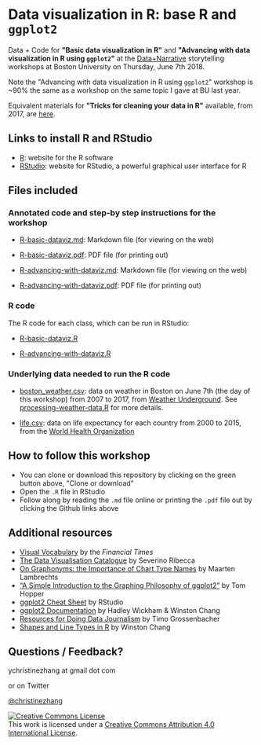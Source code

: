 # Data visualization in R: base R and `ggplot2`

Data + Code for **"Basic data visualization in R"** and **"Advancing with data visualization in R using `ggplot2`"** at the [Data+Narrative](http://www.bu.edu/com/data-narrative/) storytelling workshops at Boston University on Thursday, June 7th 2018.

Note the "Advancing with data visualization in R using `ggplot2`" workshop is ~90% the same as a workshop on the same topic I gave at BU last year.

Equivalent materials for **"Tricks for cleaning your data in R"** available, from 2017, are [here](https://github.com/underthecurve/r-data-cleaning-tricks).

## Links to install R and RStudio

* [R](https://www.r-project.org/): website for the R software
* [RStudio](https://www.rstudio.com/): website for RStudio, a powerful graphical user interface for R

## Files included

### Annotated code and step-by step instructions for the workshop

* [R-basic-dataviz.md](https://github.com/underthecurve/r-dataviz-ggplot2/blob/master/R-basic-dataviz.md): Markdown file (for viewing on the web)

* [R-basic-dataviz.pdf](https://github.com/underthecurve/r-dataviz-ggplot2/blob/master/R-basic-dataviz.pdf): PDF file (for printing out)

* [R-advancing-with-dataviz.md](https://github.com/underthecurve/r-dataviz-ggplot2/blob/master/R-advancing-with-dataviz.md): Markdown file (for viewing on the web)

* [R-advancing-with-dataviz.pdf](https://github.com/underthecurve/r-dataviz-ggplot2/blob/master/R-advancing-with-dataviz.pdf): PDF file (for printing out)

### R code

The R code for each class, which can be run in RStudio:

* [R-basic-dataviz.R](https://github.com/underthecurve/r-dataviz-ggplot2/blob/master/R-basic-dataviz.R) 

* [R-advancing-with-dataviz.R](https://github.com/underthecurve/r-dataviz-ggplot2/blob/master/R-advancing-with-dataviz.R)

### Underlying data needed to run the R code
* [boston_weather.csv](https://github.com/underthecurve/r-dataviz-ggplot2/blob/master/boston_weather.csv): data on weather in Boston on June 7th (the day of this workshop) from 2007 to 2017, from [Weather Underground](https://www.wunderground.com/history/airport/KBOS/2007/6/7/DailyHistory.html?req_city=&req_state=&req_statename=&reqdb.zip=&reqdb.magic=&reqdb.wmo=). See [processing-weather-data.R](https://github.com/underthecurve/r-dataviz-ggplot2/blob/master/processing-weather-data.R) for more details.

* [life.csv](https://github.com/underthecurve/r-dataviz-ggplot2/blob/master/life.csv): data on life expectancy for each country from 2000 to 2015, from the [World Health Organization](http://apps.who.int/gho/data/view.main.SDG2016LEXv?lang=en)

## How to follow this workshop

* You can clone or download this repository by clicking on the green button above, "Clone or download"
* Open the `.R` file in RStudio 
* Follow along by reading the `.md` file online or printing the `.pdf` file out by clicking the Github links above

## Additional resources

* [Visual Vocabulary](https://github.com/ft-interactive/chart-doctor/tree/master/visual-vocabulary) by the *Financial Times*
* [The Data Visualisation Catalogue](https://datavizcatalogue.com/index.html) by Severino Ribecca
* [On Graphonyms: the Importance of Chart Type Names](https://xeno.graphics/articles/on-graphonyms-the-importance-of-chart-type-names/) by Maarten Lambrechts
* [“A Simple Introduction to the Graphing Philosophy of ggplot2”](https://tomhopper.me/2014/03/28/a-simple-introduction-to-the-graphing-philosophy-of-ggplot2/) by Tom Hopper
* [ggplot2 Cheat Sheet](https://www.rstudio.com/wp-content/uploads/2015/03/ggplot2-cheatsheet.pdf) by RStudio
* [ggplot2 Documentation](http://docs.ggplot2.org/current/) by Hadley Wickham & Winston Chang
* [Resources for Doing Data Journalism](http://rddj.info/) by Timo Grossenbacher
* [Shapes and Line Types in R](http://www.cookbook-r.com/Graphs/Shapes_and_line_types/) by Winston Chang

## Questions / Feedback?

ychristinezhang at gmail dot com

or on Twitter

[@christinezhang](https://twitter.com/christinezhang)

<a rel="license" href="http://creativecommons.org/licenses/by/4.0/"><img alt="Creative Commons License" style="border-width:0" src="https://i.creativecommons.org/l/by/4.0/88x31.png" /></a><br />This work is licensed under a <a rel="license" href="http://creativecommons.org/licenses/by/4.0/">Creative Commons Attribution 4.0 International License</a>.